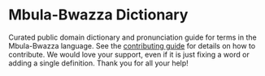 
# Mbula-Bwazza Dictionary

Curated public domain dictionary and pronunciation guide for terms in the Mbula-Bwazza language. See the [contributing guide](https://github.com/drumworkteam/term/blob/make/.github/contributing.md) for details on how to contribute. We would love your support, even if it is just fixing a word or adding a single definition. Thank you for all your help!
